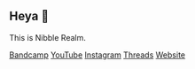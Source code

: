 ## Heya 👋

This is Nibble Realm.

[Bandcamp](https://nibblerealm.bandcamp.com/)
[YouTube](https://www.youtube.com/@nibble_realm)
[Instagram](https://www.instagram.com/nibble.realm/)
[Threads](https://www.threads.net/@nibble.realm)
[Website](https://nibblerealm.com)

<!--

**Here are some ideas to get you started:**

🙋‍♀️ A short introduction - what is your organization all about?
🌈 Contribution guidelines - how can the community get involved?
👩‍💻 Useful resources - where can the community find your docs? Is there anything else the community should know?
🍿 Fun facts - what does your team eat for breakfast?
🧙 Remember, you can do mighty things with the power of [Markdown](https://docs.github.com/github/writing-on-github/getting-started-with-writing-and-formatting-on-github/basic-writing-and-formatting-syntax)
-->
